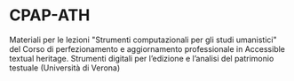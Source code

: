 # CPAP-ATH
Materiali per le lezioni "Strumenti computazionali per gli studi umanistici" del Corso di perfezionamento e aggiornamento professionale in Accessible textual heritage. Strumenti digitali per l’edizione e l’analisi del patrimonio testuale (Università di Verona)
